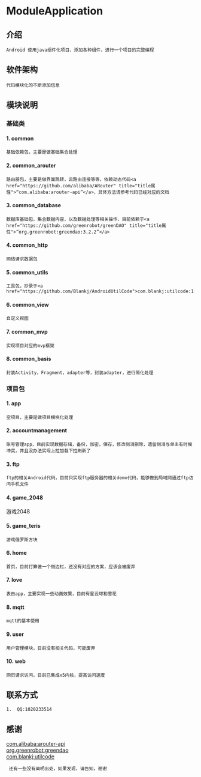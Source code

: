 # ModuleApplication
## 介绍
    Android 使用java组件化项目，添加各种组件，进行一个项目的完整编程
## 软件架构
    代码模块化的不断添加信息
## 模块说明
### 基础类
 ####  1.  common
    基础依赖包，主要是做基础集合处理
 ####  2.  common_arouter
    路由器包，主要是做界面跳转，云路由连接等等，依赖动态代码<a href="https://github.com/alibaba/ARouter" title="title属性">“com.alibaba:arouter-api”</a>，具体方法请参考代码已经对应的文档
 ####  3.  common_database
    数据库基础包，集合数据内容，以及数据处理等相关操作，目前依赖于<a href="https://github.com/greenrobot/greenDAO" title="title属性">“org.greenrobot:greendao:3.2.2”</a>
 ####  4.  common_http
    网络请求数据包
 ####  5.  common_utils
    工具包，抄录于<a href="https://github.com/Blankj/AndroidUtilCode">com.blankj:utilcode:1.23.7</a>
 ####  6.  common_view
    自定义视图
 ####  7.  common_mvp
    实现项目对应的mvp框架
 ####  8.  common_basis
    封装Activity，Fragment，adapter等，封装adapter，进行简化处理

 ### 项目包
 ####  1.  app
    空项目，主要是做项目模块化处理
 ####  2.  accountmanagement
    账号管理app，目前实现数据存储，备份，加密，保存，修改侧滑删除，遗留侧滑与单击有时候冲突，并且没办法实现上拉加载下拉刷新了
 ####  3.  ftp
    ftp的相关Android代码，目前只实现ftp服务器的相关demo代码，能够做到局域网通过ftp访问手机文件
 ####  4.  game_2048
 游戏2048
 ####  5.  game_teris
    游戏俄罗斯方块
 ####  6.  home
    首页，目前打算做一个侧边栏，还没有对应的方案，应该会被废弃
 ####  7.  love
    表白app，主要实现一些动画效果，目前有星云球和雪花
 ####  8.  mqtt
    mqtt的基本使用
 ####  9.  user
    用户管理模块，目前没有相关代码，可能废弃
 #### 10.  web
    网页请求访问，目前已集成x5内核，提高访问速度


## 联系方式
    1.  QQ:1020233514



## 感谢
  <a href="https://github.com/alibaba/ARouter" title="title属性">com.alibaba:arouter-api</a>  
  <a href="https://github.com/greenrobot/greenDAO" title="title属性">org.greenrobot:greendao</a>  
  <a href="https://github.com/Blankj/AndroidUtilCode"> com.blankj:utilcode</a>


 ` ` `
    还有一些没有阐明出处，如果发现，请告知，谢谢
 ` ` `

